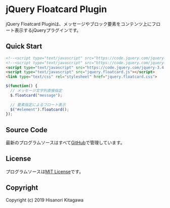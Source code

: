 # jQuery Floatcard Plugin
jQuery Floatcard Pluginは、メッセージやブロック要素をコンテンツ上にフロート表示するjQueryプラグインです。  

## Quick Start

  ```html
  <!--<script type="text/javascript" src="https://code.jquery.com/jquery-1.12.4.min.js"></script>-->
  <!--<script type="text/javascript" src="https://code.jquery.com/jquery-2.2.4.min.js"></script>-->
  <script type="text/javascript" src="https://code.jquery.com/jquery-3.4.1.min.js"></script>
  <script type="text/javascript" src="jquery.floatcard.js"></script>
  <link type="text/css" rel="stylesheet" href="jquery.floatcard.css">
  ```

  ```javascript
  $(function() {
    // メッセージ文字列直接指定
    $.floatcard("message");
    
    // 要素指定によるフロート表示
    $("#element").floatcard();
  });
  ```

## Source Code
最新のプログラムソースはすべて[GitHub](https://github.com/ideaccum/javascript-jquery-floatcard)で管理しています。  

## License
プログラムソースは[MIT License](https://github.com/ideaccum/org.ideaccum.libs.commons/blob/master/LICENSE.md)です。  

## Copyright
Copyright (c) 2019 Hisanori Kitagawa  
